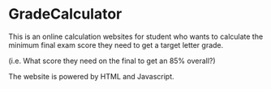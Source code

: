 # GradeCalculator

This is an online calculation websites for student who wants to calculate the minimum final exam score they need to get a target letter grade.

(i.e. What score they need on the final to get an 85% overall?)

The website is powered by HTML and Javascript.
